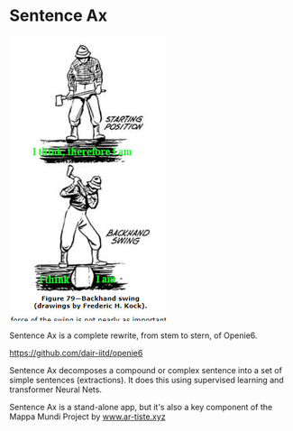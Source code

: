 # Sentence Ax


![Sentence Ax](pics/sentence_ax_logo.jpg)

Sentence Ax is a complete rewrite, from stem to stern, of Openie6.

https://github.com/dair-iitd/openie6

Sentence Ax decomposes a compound or complex sentence
into a set of simple sentences (extractions). It does this using 
supervised learning and transformer
Neural Nets.

Sentence Ax is a stand-alone app, but 
it's also 
a key component of the Mappa Mundi Project by 
www.ar-tiste.xyz

